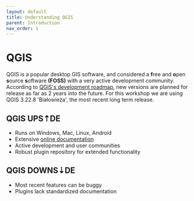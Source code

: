 ```yaml
---
layout: default
title: Understanding QGIS
parent: Introduction
nav_order: 1
---
```


# QGIS
QGIS is a popular desktop GIS software, and considered a **f**ree and **o**pen **s**ource **s**oftware **(FOSS)** with a very active development community. According to [QGIS's development roadmap](https://www.qgis.org/en/site/getinvolved/development/roadmap.html), new versions are planned for release as far as 2 years into the future. For this workshop we are using QGIS 3.22.8 'Białowieża', the most recent long term release.

## QGIS UPS⇡DE
- Runs on Windows, Mac, Linux, Android
- Extensive [online documentation](https://docs.qgis.org/3.22/en/docs/training_manual/index.html)
- Active development and user communities
- Robust plugin repository for extended functionality

## QGIS DOWNS⇣DE
- Most recent features can be buggy
- Plugins lack standardized documentation